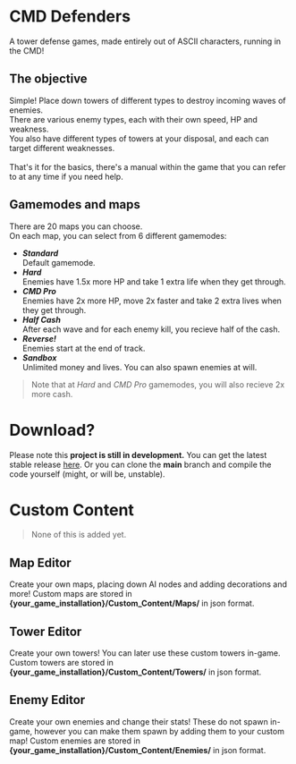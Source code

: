<h1>CMD Defenders</h1>
<p>A tower defense games, made entirely out of ASCII characters, running in the CMD!</p>

<h2>The objective</h2>
<p>
  Simple! Place down towers of different types to destroy incoming waves of enemies.<br>
  There are various enemy types, each with their own speed, HP and weakness.<br>
  You also have different types of towers at your disposal, and each can target different weaknesses.<br>
  <br>That's it for the basics, there's a manual within the game that you can refer to at any time if you need help.<br>
</p>
<h2>Gamemodes and maps</h2>
<p>
  There are 20 maps you can choose.<br>
  On each map, you can select from 6 different gamemodes:<br>
  <ul>
    <li><b><i>Standard</b></i><br>Default gamemode.</li>
    <li><b><i>Hard</b></i><br>Enemies have 1.5x more HP and take 1 extra life when they get through.</li>
    <li><b><i>CMD Pro</b></i><br>Enemies have 2x more HP, move 2x faster and take 2 extra lives when they get through.</li>
    <li><b><i>Half Cash</b></i><br>After each wave and for each enemy kill, you recieve half of the cash.</li>
    <li><b><i>Reverse!</b></i><br>Enemies start at the end of track.</li>
    <li><b><i>Sandbox</b></i><br>Unlimited money and lives. You can also spawn enemies at will.</li>
  </ul>
  <blockquote>Note that at <i>Hard</i> and <i>CMD Pro</i> gamemodes, you will also recieve 2x more cash.</blockquote>
</p>

<h1>Download?</h1>
<p>
  Please note this <b>project is still in development.</b>
  You can get the latest stable release <a href="https://github.com/norbcodes/cmd-defenders/releases">here</a>.
  Or you can clone the <b>main</b> branch and compile the code yourself (might, or will be, unstable).
</p>

<h1>Custom Content</h1>
<p>
  <blockquote>None of this is added yet.</blockquote>
</p>
<h2>Map Editor</h2>
<p>
  Create your own maps, placing down AI nodes and adding decorations and more!
  Custom maps are stored in <b>{your_game_installation}/Custom_Content/Maps/</b> in json format.
</p>
<h2>Tower Editor</h2>
<p>
  Create your own towers! You can later use these custom towers in-game.
  Custom towers are stored in <b>{your_game_installation}/Custom_Content/Towers/</b> in json format.
</p>
<h2>Enemy Editor</h2>
<p>
  Create your own enemies and change their stats! These do not spawn in-game, however you can make them spawn by adding them to your custom map!
  Custom enemies are stored in <b>{your_game_installation}/Custom_Content/Enemies/</b> in json format.
</p>
